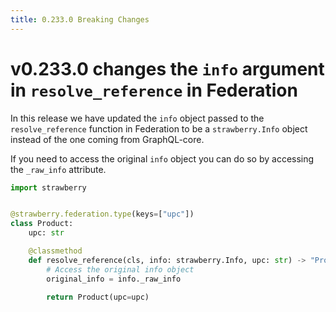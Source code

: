 ```yaml
---
title: 0.233.0 Breaking Changes
---
```


# v0.233.0 changes the `info` argument in `resolve_reference` in Federation

In this release we have updated the `info` object passed to the
`resolve_reference` function in Federation to be a `strawberry.Info` object
instead of the one coming from GraphQL-core.

If you need to access the original `info` object you can do so by accessing the
`_raw_info` attribute.

```python
import strawberry


@strawberry.federation.type(keys=["upc"])
class Product:
    upc: str

    @classmethod
    def resolve_reference(cls, info: strawberry.Info, upc: str) -> "Product":
        # Access the original info object
        original_info = info._raw_info

        return Product(upc=upc)
```
